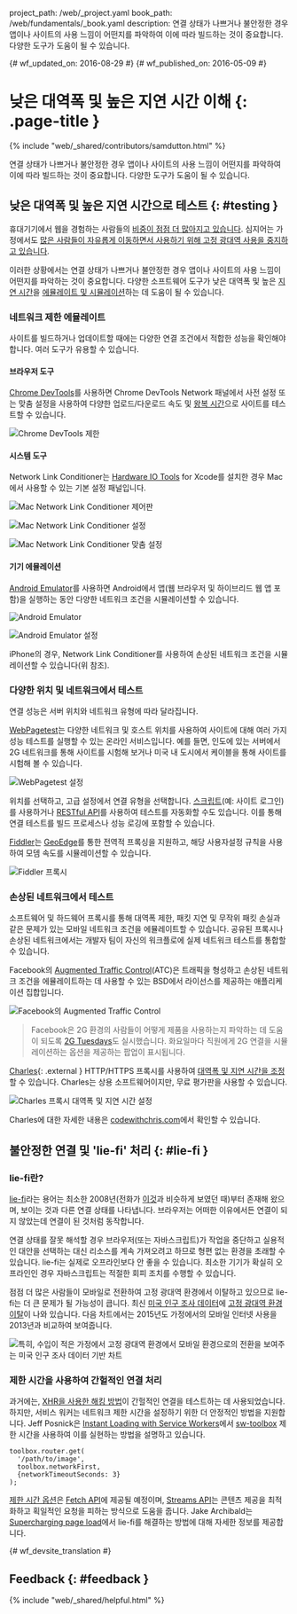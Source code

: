 project_path: /web/_project.yaml book_path: /web/fundamentals/_book.yaml description: 연결 상태가 나쁘거나 불안정한 경우 앱이나 사이트의 사용 느낌이 어떤지를 파악하여 이에 따라 빌드하는 것이 중요합니다. 다양한 도구가 도움이 될 수 있습니다.

{# wf_updated_on: 2016-08-29 #} {# wf_published_on: 2016-05-09 #}

# 낮은 대역폭 및 높은 지연 시간 이해 {: .page-title }

{% include "web/_shared/contributors/samdutton.html" %}

연결 상태가 나쁘거나 불안정한 경우 앱이나 사이트의 사용 느낌이 어떤지를 파악하여 이에 따라 빌드하는 것이 중요합니다. 다양한 도구가 도움이 될 수 있습니다.

## 낮은 대역폭 및 높은 지연 시간으로 테스트 {: #testing }

휴대기기에서 웹을 경험하는 사람들의 [비중이 점점 더 많아지고 있습니다](http://adwords.blogspot.co.uk/2015/05/building-for-next-moment.html). 심지어는 가정에서도 [많은 사람들이 자유롭게 이동하면서 사용하기 위해 고정 광대역 사용을 중지하고 있습니다](https://www.washingtonpost.com/news/the-switch/wp/2016/04/18/new-data-americans-are-abandoning-wired-home-internet/).

이러한 상황에서는 연결 상태가 나쁘거나 불안정한 경우 앱이나 사이트의 사용 느낌이 어떤지를 파악하는 것이 중요합니다. 다양한 소프트웨어 도구가 낮은 대역폭 및 높은 [지연 시간](https://www.igvita.com/2012/07/19/latency-the-new-web-performance-bottleneck/)을 [에뮬레이트 및 시뮬레이션](https://stackoverflow.com/questions/1584617/simulator-or-emulator-what-is-the-difference)하는 데 도움이 될 수 있습니다.

### 네트워크 제한 에뮬레이트

사이트를 빌드하거나 업데이트할 때에는 다양한 연결 조건에서 적합한 성능을 확인해야 합니다. 여러 도구가 유용할 수 있습니다.

#### 브라우저 도구

[Chrome DevTools](/web/tools/chrome-devtools/network-performance/network-conditions)를 사용하면 Chrome DevTools Network 패널에서 사전 설정 또는 맞춤 설정을 사용하여 다양한 업로드/다운로드 속도 및 [왕복 시간](https://www.igvita.com/2012/07/19/latency-the-new-web-performance-bottleneck/)으로 사이트를 테스트할 수 있습니다.

![Chrome DevTools 제한](images/chrome-devtools-throttling.png)

#### 시스템 도구

Network Link Conditioner는 [Hardware IO Tools](https://developer.apple.com/downloads/?q=Hardware%20IO%20Tools) for Xcode를 설치한 경우 Mac에서 사용할 수 있는 기본 설정 패널입니다.

![Mac Network Link Conditioner 제어판](images/network-link-conditioner-control-panel.png)

![Mac Network Link Conditioner 설정](images/network-link-conditioner-settings.png)

![Mac Network Link Conditioner 맞춤 설정](images/network-link-conditioner-custom.png)

#### 기기 에뮬레이션

[Android Emulator](http://developer.android.com/tools/devices/emulator.html#netspeed)를 사용하면 Android에서 앱(웹 브라우저 및 하이브리드 웹 앱 포함)을 실행하는 동안 다양한 네트워크 조건을 시뮬레이션할 수 있습니다.

![Android Emulator](images/android-emulator.png)

![Android Emulator 설정](images/android-emulator-settings.png)

iPhone의 경우, Network Link Conditioner를 사용하여 손상된 네트워크 조건을 시뮬레이션할 수 있습니다(위 참조).

### 다양한 위치 및 네트워크에서 테스트

연결 성능은 서버 위치와 네트워크 유형에 따라 달라집니다.

[WebPagetest](https://webpagetest.org)는 다양한 네트워크 및 호스트 위치를 사용하여 사이트에 대해 여러 가지 성능 테스트를 실행할 수 있는 온라인 서비스입니다. 예를 들면, 인도에 있는 서버에서 2G 네트워크를 통해 사이트를 시험해 보거나 미국 내 도시에서 케이블을 통해 사이트를 시험해 볼 수 있습니다.

![WebPagetest 설정](images/webpagetest.png)

위치를 선택하고, 고급 설정에서 연결 유형을 선택합니다. [스크립트](https://sites.google.com/a/webpagetest.org/docs/using-webpagetest/scripting)(예: 사이트 로그인)를 사용하거나 [RESTful API](https://sites.google.com/a/webpagetest.org/docs/advanced-features/webpagetest-restful-apis)를 사용하여 테스트를 자동화할 수도 있습니다. 이를 통해 연결 테스트를 빌드 프로세스나 성능 로깅에 포함할 수 있습니다.

[Fiddler](http://www.telerik.com/fiddler)는 [GeoEdge](http://www.geoedge.com/faq)를 통한 전역적 프록싱을 지원하고, 해당 사용자설정 규칙을 사용하여 모뎀 속도를 시뮬레이션할 수 있습니다.

![Fiddler 프록시](images/fiddler.png)

### 손상된 네트워크에서 테스트

소프트웨어 및 하드웨어 프록시를 통해 대역폭 제한, 패킷 지연 및 무작위 패킷 손실과 같은 문제가 있는 모바일 네트워크 조건을 에뮬레이트할 수 있습니다. 공유된 프록시나 손상된 네트워크에서는 개발자 팀이 자신의 워크플로에 실제 네트워크 테스트를 통합할 수 있습니다.

Facebook의 [Augmented Traffic Control](http://facebook.github.io/augmented-traffic-control/)(ATC)은 트래픽을 형성하고 손상된 네트워크 조건을 에뮬레이트하는 데 사용할 수 있는 BSD에서 라이선스를 제공하는 애플리케이션 집합입니다.

![Facebook의 Augmented Traffic Control](images/augmented-traffic-control.png)

> Facebook은 2G 환경의 사람들이 어떻게 제품을 사용하는지 파악하는 데 도움이 되도록 [2G Tuesdays](https://code.facebook.com/posts/1556407321275493/building-for-emerging-markets-the-story-behind-2g-tuesdays/)도 실시했습니다. 화요일마다 직원에게 2G 연결을 시뮬레이션하는 옵션을 제공하는 팝업이 표시됩니다.

[Charles](https://www.charlesproxy.com/){: .external } HTTP/HTTPS 프록시를 사용하여 [대역폭 및 지연 시간을 조정](http://www.charlesproxy.com/documentation/proxying/throttling/)할 수 있습니다. Charles는 상용 소프트웨어이지만, 무료 평가판을 사용할 수 있습니다.

![Charles 프록시 대역폭 및 지연 시간 설정](images/charles.png)

Charles에 대한 자세한 내용은 [codewithchris.com](http://codewithchris.com/tutorial-using-charles-proxy-with-your-ios-development-and-http-debugging/)에서 확인할 수 있습니다.

## 불안정한 연결 및 'lie-fi' 처리 {: #lie-fi }

### lie-fi란?

<a href="http://www.urbandictionary.com/define.php?term=lie-fi">lie-fi</a>라는 용어는 최소한 2008년(전화가 <a href="https://www.mobilegazette.com/2008-phones-wallchart.htm" title="Images of phones from 2008">이것</a>과 비슷하게 보였던 때)부터 존재해 왔으며, 보이는 것과 다른 연결 상태를 나타냅니다. 브라우저는 어떠한 이유에서든 연결이 되지 않았는데 연결이 된 것처럼 동작합니다.

연결 상태를 잘못 해석할 경우 브라우저(또는 자바스크립트)가 작업을 중단하고 실용적인 대안을 선택하는 대신 리소스를 계속 가져오려고 하므로 형편 없는 환경을 초래할 수 있습니다. lie-fi는 실제로 오프라인보다 안 좋을 수 있습니다. 최소한 기기가 확실히 오프라인인 경우 자바스크립트는 적절한 회피 조치를 수행할 수 있습니다.

점점 더 많은 사람들이 모바일로 전환하여 고정 광대역 환경에서 이탈하고 있으므로 lie-fi는 더 큰 문제가 될 가능성이 큽니다. 최신 [미국 인구 조사 데이터](https://www.ntia.doc.gov/blog/2016/evolving-technologies-change-nature-internet-use)에 [고정 광대역 환경 이탈](https://www.washingtonpost.com/news/the-switch/wp/2016/04/18/new-data-americans-are-abandoning-wired-home-internet/)이 나와 있습니다. 다음 차트에서는 2015년도 가정에서의 모바일 인터넷 사용을 2013년과 비교하여 보여줍니다.

<img src="images/home-broadband.png" class="center" alt="특히, 수입이 적은 가정에서 고정 광대역 환경에서 모바일 환경으로의 전환을 보여주는 미국 인구 조사 데이터 기반 차트" />

### 제한 시간을 사용하여 간헐적인 연결 처리

과거에는, [XHR을 사용한 해킹 방법](http://stackoverflow.com/questions/189430/detect-that-the-internet-connection-is-offline)이 간헐적인 연결을 테스트하는 데 사용되었습니다. 하지만, 서비스 워커는 네트워크 제한 시간을 설정하기 위한 더 안정적인 방법을 지원합니다. Jeff Posnick은 [Instant Loading with Service Workers](https://youtu.be/jCKZDTtUA2A?t=19m58s)에서 [sw-toolbox](https://github.com/GoogleChrome/sw-toolbox) 제한 시간을 사용하여 이를 실현하는 방법을 설명하고 있습니다.

    toolbox.router.get(
      '/path/to/image',
      toolbox.networkFirst,
      {networkTimeoutSeconds: 3}
    );
    

[제한 시간 옵션](https://github.com/whatwg/fetch/issues/20)은 [Fetch API](https://developer.mozilla.org/en-US/docs/Web/API/GlobalFetch/fetch)에 제공될 예정이며, [Streams API](https://www.w3.org/TR/streams-api/)는 콘텐츠 제공을 최적화하고 획일적인 요청을 피하는 방식으로 도움을 줍니다. Jake Archibald는 [Supercharging page load](https://youtu.be/d5_6yHixpsQ?t=6m42s)에서 lie-fi를 해결하는 방법에 대해 자세한 정보를 제공합니다.

{# wf_devsite_translation #}

## Feedback {: #feedback }

{% include "web/_shared/helpful.html" %}